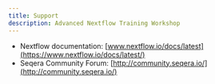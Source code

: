 ```yaml
---
title: Support
description: Advanced Nextflow Training Workshop
---
```


-   Nextflow documentation: [www.nextflow.io/docs/latest](https://www.nextflow.io/docs/latest/)
-   Seqera Community Forum: [http://community.seqera.io/](http://community.seqera.io/)
